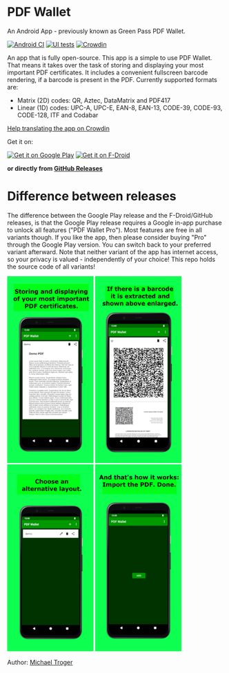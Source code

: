 # PDF Wallet
An Android App - previously known as Green Pass PDF Wallet.

[![Android CI](https://github.com/michaeltroger/pdfwallet-android/actions/workflows/android.yml/badge.svg)](https://github.com/michaeltroger/pdfwallet-android/actions/workflows/android.yml) [![UI tests](https://github.com/michaeltroger/pdfwallet-android/actions/workflows/ui_tests.yml/badge.svg)](https://github.com/michaeltroger/pdfwallet-android/actions/workflows/ui_tests.yml) [![Crowdin](https://badges.crowdin.net/green-pass/localized.svg)](https://crowdin.com/project/green-pass)

An app that is fully open-source. This app is a simple to use PDF Wallet.
That means it takes over the task of storing and displaying your most important PDF certificates.
It includes a convenient fullscreen barcode rendering, if a barcode is present in the PDF.
Currently supported formats are:
- Matrix (2D) codes: QR, Aztec, DataMatrix and PDF417
- Linear (1D) codes: UPC-A, UPC-E, EAN-8, EAN-13, CODE-39, CODE-93, CODE-128, ITF and Codabar

[Help translating the app on Crowdin](https://crowdin.com/project/green-pass)

Get it on:

[<img src="https://play.google.com/intl/en_us/badges/static/images/badges/en_badge_web_generic.png"
    alt="Get it on Google Play"
    height="80">](https://play.google.com/store/apps/details?id=com.michaeltroger.gruenerpass&pcampaignid=pcampaignidMKT-Other-global-all-co-prtnr-py-PartBadge-Mar2515-1)
[<img src="https://fdroid.gitlab.io/artwork/badge/get-it-on.png"
    alt="Get it on F-Droid"
    height="80">](https://f-droid.org/packages/com.michaeltroger.gruenerpass)
    
__or directly from [GitHub Releases](https://github.com/michaeltroger/greenpass-android/releases)__

# Difference between releases
The difference between the Google Play release and the F-Droid/GitHub releases, is that the Google Play release requires a Google in-app purchase to unlock all features ("PDF Wallet Pro"). Most features are free in all variants though.
If you like the app, then please consider buying "Pro" through the Google Play version. You can switch back to your preferred variant afterward.
Note that neither variant of the app has internet access, so your privacy is valued - independently of your choice! This repo holds the source code of all variants!

<img src="/fastlane/metadata/android/en-US/images/phoneScreenshots/1_en-US.jpeg" width="200"> <img src="/fastlane/metadata/android/en-US/images/phoneScreenshots/2_en-US.jpeg" width="200"> <img src="/fastlane/metadata/android/en-US/images/phoneScreenshots/3_en-US.jpeg" width="200"> <img src="/fastlane/metadata/android/en-US/images/phoneScreenshots/4_en-US.jpeg" width="200">

Author:
[Michael Troger](https://michaeltroger.com)

